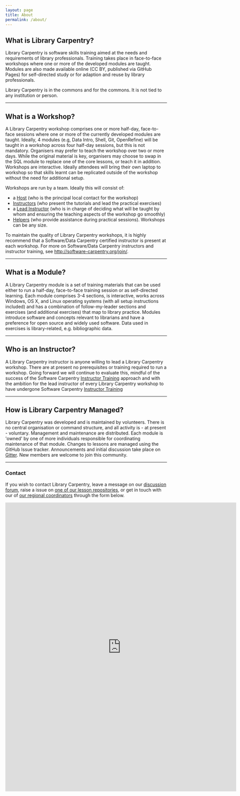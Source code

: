 ```yaml
---
layout: page
title: About
permalink: /about/
---
```


## What is Library Carpentry?

Library Carpentry is software skills training aimed at the needs and requirements of library professionals. Training takes place in face-to-face workshops where one or more of the developed modules are taught. Modules are also made available online (CC BY, published via GitHub Pages) for self-directed study or for adaption and reuse by library professionals.

Library Carpentry is in the commons and for the commons. It is not tied to any institution or person.

______

## What is a Workshop?

A Library Carpentry workshop comprises one or more half-day, face-to-face sessions where one or more of the currently developed modules are taught. Ideally, 4 modules (e.g, Data Intro, Shell, Git, OpenRefine) will be taught in a workshop across four half-day sessions, but this is not mandatory. Organisers may prefer to teach the workshop over two or more days. While the original material is key, organisers may choose to swap in the SQL module to replace one of the core lessons, or teach it in addition. Workshops are interactive. Ideally attendees will bring their own laptop to workshop so that skills learnt can be replicated outside of the workshop without the need for additional setup.

Workshops are run by a team. Ideally this will consist of:

- a [Host](http://software-carpentry.org/checklists/host/) (who is the principal local contact for the workshop)
- [Instructors](http://software-carpentry.org/checklists/instructor/) (who present the tutorials and lead the practical exercises)
- a [Lead Instructor](http://software-carpentry.org/checklists/lead/) (who is in charge of deciding what will be taught by whom and ensuring the teaching aspects of the workshop go smoothly)
- [Helpers](http://software-carpentry.org/checklists/helper/) (who provide assistance during practical sessions). Workshops can be any size. 

To maintain the quality of Library Carpentry workshops, it is highly recommend that a Software/Data Carpentry certified instructor is present at each workshop. For more on Software/Data Carpentry instructors and instructor training, see <http://software-carpentry.org/join/>.

______

## What is a Module?

A Library Carpentry module is a set of training materials that can be used either to run a half-day, face-to-face training session or as self-directed learning. Each module comprises 3-4 sections, is interactive, works across Windows, OS X, and Linux operating systems (with all setup instructions included) and has a combination of follow-my-leader sections and exercises (and additional exercises) that map to library practice. Modules introduce software and concepts relevant to librarians and have a preference for open source and widely used software. Data used in exercises is library-related, e.g. bibliographic data.

______

## Who is an Instructor?

A Library Carpentry instructor is anyone willing to lead a Library Carpentry workshop. There are at present no prerequisites or training required to run a workshop. Going forward we will continue to evaluate this, mindful of the success of the Software Carpentry [Instructor Training](http://swcarpentry.github.io/instructor-training/) approach and with the ambition for the lead instructor of every Library Carpentry workshop to have undergone Software Carpentry [Instructor Training](http://swcarpentry.github.io/instructor-training/)

______

## How is Library Carpentry Managed?

Library Carpentry was developed and is maintained by volunteers. There is no central organisation or command structure, and all activity is - at present - voluntary.  Management and maintenance are distributed. Each module is 'owned' by one of more individuals responsible for coordinating maintenance of that module. Changes to lessons are managed using the GitHub Issue tracker. Announcements and initial discussion take place on [Gitter](https://gitter.im/weaverbel/LibraryCarpentry). New members are welcome to join this community.

______

### Contact

If you wish to contact Library Carpentry, leave a message on our [discussion forum](https://gitter.im/weaverbel/LibraryCarpentry), raise a issue on [one of our lesson repositories](https://github.com/data-lessons), or get in touch with our of [our regional coordinators](https://github.com/data-lessons/librarycarpentry/issues/10#issue-181435373) through the form below.

<iframe src="https://docs.google.com/forms/d/e/1FAIpQLSf2m4uYJ_-7EyuQA9071MICt2diG7X-IhJKfqKCyf8pJ77_aA/viewform?embedded=true" width="720" height="900" frameborder="0" marginheight="0" marginwidth="0">Loading...</iframe>
